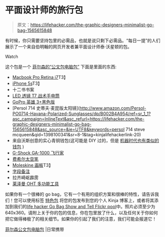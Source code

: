 # 平面设计师的旅行包

> 原文：<https://lifehacker.com/the-graphic-designers-minimalist-go-bag-1565615848>

有时候，你只需要坚持包里的必需品，也就是说只剩下必需品。“每日一提”的人们展示了一个来自伯明翰的网页开发者兼平面设计师泰·沃星顿的包。

Watch

这个包是一个 [菲尔森的“公文包电脑包”](http://www.filson.com/products/briefcase-computer-bag.70257.html) 下面是里面的东西:

*   [Macbook Pro Retina i7](http://www.amazon.com/dp/B0096VCUG6?asc_campaign=InlineText&asc_refurl=https://lifehacker.com/the-graphic-designers-minimalist-go-bag-1565615848&asc_source=&tag=kinjalifehackerlink-20)T3】
*   [iPhone 5s](http://www.amazon.com/dp/B00F3J4E5U?asc_campaign=InlineText&asc_refurl=https://lifehacker.com/the-graphic-designers-minimalist-go-bag-1565615848&asc_source=&tag=kinjalifehackerlink-20)T3】
*   十二书书案
*   [LED 透镜 T7 战术手电筒](http://www.amazon.com/dp/B0054KZ4WU?asc_campaign=InlineText&asc_refurl=https://lifehacker.com/the-graphic-designers-minimalist-go-bag-1565615848&asc_source=&tag=kinjalifehackerlink-20)
*   [GoPro 英雄 3+黑色版](http://www.amazon.com/dp/B00F3F0GLU?asc_campaign=InlineText&asc_refurl=https://lifehacker.com/the-graphic-designers-minimalist-go-bag-1565615848&asc_source=&tag=kinjalifehackerlink-20)
*   [Persol 714 史蒂夫·麦昆版太阳镜](http://www.amazon.com/Persol-PO0714-Havana-Polarized-Sunglasses/dp/B002B4A954/ref=sr_1_1?asc_campaign=InlineText&asc_refurl=https://lifehacker.com/the-graphic-designers-minimalist-go-bag-1565615848&asc_source=&ie=UTF8&keywords=persol 714 steve mcqueen&qid=1398100341&sr=8-1&tag=kinjalifehackerlink-20)
*   来自沃斯创意的实心青铜钱包(这可能是 DIY 过的，但是 [机器时代也有类似的钱包](http://www.machine-era.com/) )
*   [G-Shock GA-1000 飞行家](http://www.amazon.com/dp/B0093SLCOI?asc_campaign=InlineText&asc_refurl=https://lifehacker.com/the-graphic-designers-minimalist-go-bag-1565615848&asc_source=&tag=kinjalifehackerlink-20)
*   [费希尔太空笔](http://www.amazon.com/dp/B000WGD13U?asc_campaign=InlineText&asc_refurl=https://lifehacker.com/the-graphic-designers-minimalist-go-bag-1565615848&asc_source=&tag=kinjalifehackerlink-20)
*   [Moleskine 画板](http://www.amazon.com/dp/8883701054?asc_campaign=InlineText&asc_refurl=https://lifehacker.com/the-graphic-designers-minimalist-go-bag-1565615848&asc_source=&tag=kinjalifehackerlink-20)T3】
*   [字段备注](http://www.amazon.com/dp/B003QSS59Q?asc_campaign=InlineText&asc_refurl=https://lifehacker.com/the-graphic-designers-minimalist-go-bag-1565615848&asc_source=&tag=kinjalifehackerlink-20)
*   拉齐崎岖霹雳
*   [莱泽曼 OHT 多功能工具](http://www.amazon.com/dp/B0080691G0?asc_campaign=InlineText&asc_refurl=https://lifehacker.com/the-graphic-designers-minimalist-go-bag-1565615848&asc_source=&tag=kinjalifehackerlink-20)

如果你有一个很棒的 go bag，它有一个有用的组织方案和很棒的特性，请告诉我们！您可以使用标签 [特色包](http://kinja.com/tag/featured-bag) 将您的包发布到您的个人 Kinja 博客上，或者将其添加到我们的[life hacker Go Bag Show and Tell Flickr pool](http://www.flickr.com/groups/2301352@N21)中。照片必须至少为 640x360。请附上关于你的包的信息，你在包里放了什么，以及任何关于你如何把它做得棒极了的相关细节。如果你的引起了我们的注意，我们可能会报道它！

[菲尔森公文包电脑包](http://everyday-carry.com/post/82608985891/filson-briefcase-computer-bag-70257-macbook) |日常携带